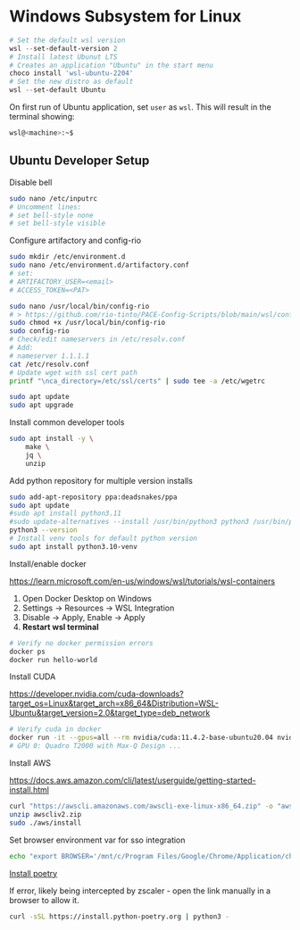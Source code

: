 # Windows Subsystem for Linux

```powershell
# Set the default wsl version
wsl --set-default-version 2
# Install latest Ubunut LTS 
# Creates an application "Ubuntu" in the start menu
choco install 'wsl-ubuntu-2204'
# Set the new distro as default
wsl --set-default Ubuntu
```

On first run of Ubuntu application, set `user` as `wsl`. This will result in the terminal showing:
```sh
wsl@<machine>:~$
```

## Ubuntu Developer Setup

Disable bell

```sh
sudo nano /etc/inputrc
# Uncomment lines:
# set bell-style none
# set bell-style visible
```

Configure artifactory and config-rio

```sh
sudo mkdir /etc/environment.d
sudo nano /etc/environment.d/artifactory.conf
# set:
# ARTIFACTORY_USER=<email>
# ACCESS_TOKEN=<PAT>
```


```sh
sudo nano /usr/local/bin/config-rio
# > https://github.com/rio-tinto/PACE-Config-Scripts/blob/main/wsl/config-rio.sh
sudo chmod +x /usr/local/bin/config-rio
sudo config-rio
# Check/edit nameservers in /etc/resolv.conf
# Add:
# nameserver 1.1.1.1
cat /etc/resolv.conf
# Update wget with ssl cert path
printf "\nca_directory=/etc/ssl/certs" | sudo tee -a /etc/wgetrc
```

```sh
sudo apt update
sudo apt upgrade
```

Install common developer tools

```sh
sudo apt install -y \
    make \
    jq \
    unzip
```

Add python repository for multiple version installs

```sh
sudo add-apt-repository ppa:deadsnakes/ppa
sudo apt update 
#sudo apt install python3.11
#sudo update-alternatives --install /usr/bin/python3 python3 /usr/bin/python3.11
python3 --version
# Install venv tools for default python version
sudo apt install python3.10-venv
```

Install/enable docker

https://learn.microsoft.com/en-us/windows/wsl/tutorials/wsl-containers

1. Open Docker Desktop on Windows
2. Settings -> Resources -> WSL Integration
3. Disable -> Apply, Enable -> Apply
4. **Restart wsl terminal**

```sh
# Verify no docker permission errors
docker ps
docker run hello-world
```

Install CUDA

https://developer.nvidia.com/cuda-downloads?target_os=Linux&target_arch=x86_64&Distribution=WSL-Ubuntu&target_version=2.0&target_type=deb_network

```sh
# Verify cuda in docker
docker run -it --gpus=all --rm nvidia/cuda:11.4.2-base-ubuntu20.04 nvidia-smi -L
# GPU 0: Quadro T2000 with Max-Q Design ...
```

Install AWS

https://docs.aws.amazon.com/cli/latest/userguide/getting-started-install.html

```sh
curl "https://awscli.amazonaws.com/awscli-exe-linux-x86_64.zip" -o "awscliv2.zip"
unzip awscliv2.zip
sudo ./aws/install
```
Set browser environment var for sso integration
```sh
echo "export BROWSER='/mnt/c/Program Files/Google/Chrome/Application/chrome.exe'" | tee -a ~/.bashrc
```

[Install poetry](https://python-poetry.org/docs/)

If error, likely being intercepted by zscaler - open the link manually in a browser to allow it.

```sh
curl -sSL https://install.python-poetry.org | python3 -
```